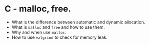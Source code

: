 #  C - malloc, free.
* What is the difference between automatic and dynamic allocation.
* What is ```malloc``` and ```free``` and how to use them.
* Why and when use ```malloc```.
* How to use ```valgrind``` to check for memory leak.
